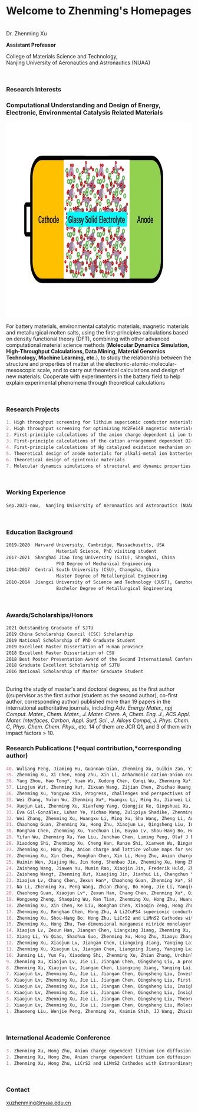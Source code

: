 # Welcome to Zhenming's Homepages

&nbsp;  
Dr. Zhenming Xu  
  
**Assistant Professor**
    
College of Materials Science and Technology,      
Nanjing University of Aeronautics and Astronautics (NUAA)


&nbsp;
### Research Interests

### **Computational Understanding and Design of Energy, Electronic, Environmental Catalysis Related Materials**

<img src="https://github.com/zhenming-xu/zhenming-xu/blob/gh-pages/Glassy-Solid-Electrolyte.png" alt="GitHub" title="GitHub" width="1000" height="528">

For battery materials, environmental catalytic materials, magnetic materials and metallurgical molten salts, using the first-principles calculations based on density functional theory (DFT), combining with other advanced computational material science methods (**Molecular Dynamics Simulation, High-Throughput Calculations, Data Mining, Material Genomics Technology, Machine Learning, etc.**), to study the relationship between the structure and properties of matter at the electronic-atomic-molecular-mesoscopic scale, and to carry out theoretical calculations and design of new materials. Cooperate with experimenters in the battery field to help explain experimental phenomena through theoretical calculations

&nbsp;
### Research Projects

```markdown
1. High throughput screening for lithium superionic conductor materials
2. High throughput screening for optimizing Nd2Fe14B magnetic materials
2. First-principle calculations of the anion charge dependent Li ion transport in bulk and electrode/electrolyte interface of Li-ion batteries
3. First-principle calculations of the cation arrangement dependent O2−/O− redox process in Li-rich Mn-based cathode materials
4. First-principle calculations of Hg catalyzed oxidation mechanism on MoS2 surface
5. Theoretical design of anode materials for alkali-metal ion batteries
6. Theoretical design of spintronic materials
7. Molecular dynamics simulations of structural and dynamic properties of molten salts
```

&nbsp;
### Working Experience

```markdown
Sep.2021-now,  Nanjing University of Aeronautics and Astronautics (NUAA), Nanjing, China
```
                   
&nbsp;
### Education Background

```markdown
2019-2020  Harvard University, Cambridge, Massachusetts, USA    
                   Material Science, PhD visiting student
2017-2021  Shanghai Jiao Tong University (SJTU), Shanghai, China                         
                   PhD Degree of Mechanical Engineering
2014-2017  Central South University (CSU), Changsha, China           
                   Master Degree of Metallurgical Engineering               
2010-2014  Jiangxi University of Science and Technology (JUST), Ganzhou, China            
                   Bachelor Degree of Metallurgical Engineering 
```

&nbsp;
### Awards/Scholarships/Honors 

```markdown
2021 Outstanding Graduate of SJTU
2019 China Scholarship Council (CSC) Scholarship
2019 National Scholarship of PhD Graduate Student
2019 Excellent Master Dissertation of Hunan province
2018 Excellent Master Dissertation of CSU
2018 Best Poster Presentation Award of the Second International Conference on Energy Storage Materials
2018 Graduate Excellent Scholarship of SJTU
2016 National Scholarship of Master Graduate Student
```

&nbsp;  
During the study of master's and doctoral degrees, as the first author ((supervisor as the first author (student as the second author), co-first author, corresponding author) published more than 19 papers in the international authoritative journals, including *Adv. Energy Mater., npj Comput. Mater., Chem. Mater., J. Mater. Chem. A, Chem. Eng. J., ACS Appl. Mater. Interfaces, Carbon, Appl. Surf. Sci., J. Alloys Compd, J. Phys. Chem. C, Phys. Chem. Chem. Phys.*, etc. 14 of them are JCR Q1, and 3 of them with impact factors > 10. 

### Research Publications (†equal contribution,*corresponding author)

```markdown
40. Wuliang Feng, Jiaming Hu, Guannan Qian, Zhenming Xu, Guibin Zan, Yijin Liu, Fei Wang, Chunsheng Wang and Yongyao Xia, Stabilization of garnet/Li interphase by diluting the electronic conductor, 2022, 8(42), eadd8972.
39. Zhenming Xu, Xi Chen, Hong Zhu, Xin Li, Anharmonic cation-anion coupling dynamics assisted lithium-ion diffusion in sulfide solid electrolytes, Advanced Materials, 2022, 
38. Yang Zhou, Hao Tong*, Yuan Wu, Xudong Chen, Cunqi Wu, Zhenming Xu*, Laifa Shen, and Xiaogang Zhang*, A Dendrite-Free Zn Anode Co-modified with In and ZnF2 for Long-Life Zn-Ion Capacitors, ACS applied materials & interfaces, 2022, 14, 46665.
37. Lingjun Wu†, Zhenming Xu†, Zixuan Wang, Zijian Chen, Zhichao Huang, Chao Peng, Xiangdong Pei, Xiangguo Li, Jonathan Mailoa, Chang-yu Hsieh, Tao Wu, Xue-feng Yu, Haitao Zhao, Machine learning accelerated carbon neutrality research using big data - from predictive models to interatomic potentials. Science China Technological Sciences, 2022, 65, https://doi.org/10.1007/s11431-022-2095-7.
36. Zhenming Xu, Yongyao Xia, Progress, challenges and perspectives of computational studies on glassy superionic conductors for solid-state batteries. Journal of Materials Chemistry A, 2022, 10, 11854-11880.
35. Wei Zhang, Yulun Wu, Zhenming Xu*, Huangxu Li, Ming Xu, Jianwei Li, Yuhang Dai, Wei Zong, Ruwei Chen, Liang He, Zhian Zhang*, Dan J. L. Brett, Guanjie He*, Yanqing Lai*, Ivan P. Parkin, Rationally Designed Sodium Chromium Vanadium Phosphate Cathodes with Multi-Electron Reaction for Fast-Charging Sodium-Ion Batteries. Advanced Energy Materials, 2022, 2201065
34. Xuejun Lai, Zhenming Xu, Xianfeng Yang, Qiongjie Ke, Qingshuai Xu, Zaisheng Wang, Yingying Lu, Yongcai Qiu, Long Cycle Life and High‐Rate Sodium Metal Batteries Enabled by Regulating 3D Frameworks with Artificial Solid‐State Interphases, Advanced Energy Materials, 2022, 12(10), 2103540.
33. Eva Gil-González, Luhan Ye, Yichao Wang, Zulipiya Shadike, Zhenming Xu, Enyuan Hu, Xin Li, Synergistic effects of chlorine substitution in sulfide electrolyte solid state batteries, Energy Storage Materials, 2022, 45, 484-493.
32. Wei Zhang, Zhenming Xu, Huangxu Li, Ming Xu, Sha Wang, Zheng Li, Aonan Wang, Liuyun Zhang, Liang He, Shihao Li, Bin Zhu, Zhian Zhang, Yanqing Lai, All-climate and air-stable NASICON-Na2TiV(PO4)3 cathode with three-electron reaction toward high-performance sodium-ion batteries, Chemical Engineering Journal, 2022, 133542. 
31. Chaohong Guan, Zhenming Xu, Hong Zhu, Xiaojun Lv, Qingsheng Liu, Insights into the mechanism of fluoride adsorption over different crystal phase alumina surfaces, Journal of Hazardous Materials, 2021, 423, 127109.
30. Ronghan Chen, Zhenming Xu, Yuechuan Lin, Buyao Lv, Shou-Hang Bo, Hong Zhu, Influence of Structural Distortion and Lattice Dynamics on Li-Ion Diffusion in Li3OCl1–xBrx Superionic Conductors, ACS Applied Energy Materials, 2021, 4, 2107.
29. Yifan Wu, Zhenming Xu, Yao Liu, Junchao Chen, Luming Peng, Olaf J Borkiewicz, Hong Zhu, Shou-Hang Bo, Yongyao Xia, Electronic Structure of Anode Material Li2TiSiO5 and Its Structural Evolution during Lithiation, The Journal of Physical Chemistry C, 2021, 125, 3733.
28. Xiaodong Shi, Zhenming Xu, Cheng Han, Runze Shi, Xianwen Wu, Bingan Lu, Jiang Zhou, Shuquan Liang, Highly Dispersed Cobalt Nanoparticles Embedded in Nitrogen-Doped Graphitized Carbon for Fast and Durable Potassium Storage, Nano-Micro Letters, 2021, 13, 1-12.
27. Zhenming Xu, Hong Zhu, Anion charge and lattice volume maps for searching lithium superionic conductors, Chemistry of Materials, 2020, 32, 4618-4626.
26. Zhenming Xu, Xin Chen, Ronghan Chen, Xin Li, Hong Zhu, Anion charge and lattice volume dependent lithium ion migration in compounds with fcc anion sublattices, npj Computational Materials, 2020, 6, 47.
25. Huimin Wen, Jiajing He, Jin Hong, Shenbao Jin, Zhenming Xu, Hong Zhu, Jingquan Liu, Gang Sha, Fangyu Yue, Yaping Dan, Efficient Er/O‐Doped Silicon Light‐Emitting Diodes at Communication Wavelength by Deep Cooling, Advanced Optical Materials, 2020, 8, 2000720.
24. Zaisheng Wang, Jiawen Yu, Mumin Rao, Xiaojin Jin, Frederik Huld, Zhenming Xu, Yong Li, Fengliu Lou, Daiqi Ye, Yongcai Qiu, Challenges, mitigation strategies and perspectives in development of Li metal anode, Nano Select, 2020, 1, 622-638.
23. Zaisheng Wang†, Zhenming Xu†, Xiaojing Jin, Jianhui Li, Changchun Ye, Weishan Li, Daiqi Ye, Yingying Lu, Yongcai Qiu, Dendrite-free and air-stable lithium metal batteries enabled by electroless plating with aluminum fluoride, Journal of Materials Chemistry A, 2020, 8, 9218-9227.
22. Xiaojun Lv, Chang Chen, Zexun Han*, Chaohong Guan, Zhenming Xu*, Shear viscosities and thermal conductivity of NaF-AlF3 molten salts: A non-equilibrium molecular dynamics study, Journal of Fluorine Chemistry, 2020, 241, 109675.
21. Na Li, Zhenming Xu, Peng Wang, Zhian Zhang, Bo Hong, Jie Li, Yanqing Lai, High-rate Lithium-Sulfur Batteries Enabled via Vanadium Nitride Nanoparticle/3D Porous Graphene through Regulating the Polysulfides Transformation, Chemical Engineering Journal, 2020, 398, 125432.
20. Chaohong Guan, Xiaojun Lv*, Zexun Han, Chang Chen, Zhenming Xu*, Qingsheng Liu, The adsorption enhancement of graphene for fluorine and chlorine from water, Applied Surface Science, 2020, 146157.
19. Hongpeng Zheng, Shaoping Wu, Ran Tian, Zhenming Xu, Hong Zhu, Huanan Duan, Hezhou Liu, Intrinsic Lithiophilicity of Li–Garnet Electrolytes Enabling High‐Rate Lithium Cycling, Advanced Functional Materials, 2019, 1906189.
18. Zhenming Xu, Xin Chen, Ke Liu, Ronghan Chen, Xiaoqin Zeng, Hong Zhu, Influence of anion charge on Li ion diffusion in a new solid-state electrolyte, Li3LaI6, Chemistry of Materials, 2019, 31, 7425-7433.
17. Zhenming Xu, Ronghan Chen, Hong Zhu, A Li2CuPS4 superionic conductor: a new sulfide-based solid-state electrolyte, Journal of Materials Chemistry A, 2019, 7, 12645-12653.
16. Zhenming Xu, Shou-Hang Bo, Hong Zhu, LiCrS2 and LiMnS2 Cathodes with Extraordinary Mixed Electron–Ion Conductivities and Favorable Interfacial Compatibilities with Sulfide Electrolyte, ACS applied materials & interfaces, 2018, 10, 36941-36953.
15. Zhenming Xu, Hong Zhu, Two-dimensional manganese nitride monolayer with room temperature rigid ferromagnetism under strain, The Journal of Physical Chemistry C, 2018, 122, 14918-14927.
14. Xiaojun Lv, Zexun Han, Jiangan Chen, Liangxing Jiang, Zhenming Xu, Qingsheng Liu, First-principles molecular dynamics study of ionic structure and transport properties of LiF-NaF-AlF3 molten salt, Chemical Physics Letters, 2018, 706, 237-242.
13. Xiang Li, Yu Qiao, Shaohua Guo, Zhenming Xu, Hong Zhu, Xiaoyu Zhang, Yang Yuan, Ping He, Masayoshi Ishida, Haoshen Zhou, Direct Visualization of the Reversible O2-/O- Redox Process in Li‐Rich Cathode Materials, Advanced Materials, 2018, 30, 1705197.
12. Zhenming Xu, Xiaojun Lv, Jiangan Chen, Liangxing Jiang, Yanqing Lai, Jie Li, DFT investigation of capacious, ultrafast and highly conductive hexagonal Cr2C and V2C monolayers as anode materials for high-performance lithium-ion batteries, Physical Chemistry Chemical Physics, 2017, 19, 7807-7819.
11. Zhenming Xu, Xiaojun Lv, Jiangan Chen, Liangxing Jiang, Yanqing Lai, Jie Li, First principles study of adsorption and oxidation mechanism of elemental mercury by HCl over MoS2 (100) surface, Chemical Engineering Journal, 2017, 308, 1225-1232.
10. Junming Li, Yun Fu, Xiaodong Shi, Zhenming Xu, Zhian Zhang, Urchinlike ZnS Microspheres Decorated with Nitrogen‐Doped Carbon: A Superior Anode Material for Lithium and Sodium Storage, Chemistry–A European Journal, 2017, 23, 157-166.
9. Zhenming Xu, Xiaojun Lv, Jie Li, Jiangan Chen, Qingsheng Liu, A promising anode material for sodium-ion battery with high capacity and high diffusion ability: graphyne and graphdiyne, RSC advances, 2016, 6, 25594-25600.
8. Zhenming Xu, Xiaojun Lv, Jiangan Chen, Liangxing Jiang, Yanqing Lai, Jie Li, Dispersion-corrected DFT investigation on defect chemistry and potassium migration in potassium-graphite intercalation compounds for potassium ion batteries anode materials, Carbon, 2016, 107, 885-894.
7. Xiaojun Lv, Zhenming Xu, Jie Li, Jiangan Chen, Qingsheng Liu, Investigation of fluorine adsorption on nitrogen doped MgAl2O4 surface by first-principles, Applied Surface Science, 2016, 376, 97-104.
6. Xiaojun Lv, Zhenming Xu, Jie Li, Jiangan Chen, Qingsheng Liu, First-principles molecular dynamics investigation on Na3AlF6 molten salt, Journal of Fluorine Chemistry, 2016, 185, 42-47.
5. Xiaojun Lv, Zhenming Xu, Jie Li, Jiangan Chen, Qingsheng Liu, Insights into stability, electronic properties, defect properties and Li ions migration of Na, Mg and Al-doped LiVPO4F for cathode materials of lithium ion batteries: A first-principles investigation, Journal of Solid State Chemistry, 2016, 239, 228-236.
4. Xiaojun Lv, Zhenming Xu, Jie Li, Jiangan Chen, Qingsheng Liu, Insights into MoS2-coated LiVPO4F for lithium ion batteries: A first-principles investigation, Journal of Alloys and Compounds, 2016, 681, 253-259.
3. Xiaojun Lv, Zhenming Xu, Jie Li, Jiangan Chen, Qingsheng Liu, Theoretical investigation on local structure and transport properties of NaF-AlF3 molten salts under electric field environment, Journal of Molecular Structure, 2016, 1117, 105-112.
2. Xiaojun Lv, Zhenming Xu, Jie Li, Jiangan Chen, Qingsheng Liu, Molecular dynamics investigation on structural and transport properties of Na3AlF6–Al2O3 molten salt, Journal of Molecular Liquids, 2016, 221, 26-32.
1. Zhaomeng Liu, Wenjie Peng, Zhenming Xu, Kaimin Shih, JJ Wang, Zhixing Wang, Xiaojun Lv, Jiangan Chen, Xinhai Li, Molybdenum Disulfide-Coated Lithium Vanadium Fluorophosphate Anode: Experiments and First-Principles Calculations, ChemSusChem, 2016, 9, 2122.
```

&nbsp;
### International Academic Conference

```markdown
3. Zhenming Xu, Hong Zhu, Anion charge dependent lithium ion diffusion in solids, American Physical Society Meeting. May, 2020, Montreal, Canada.
2. Zhenming Xu, Hong Zhu, Anion charge dependent lithium ion diffusion in solids, The Electrochemical Society Meeting. March, 2020, Denver, USA.
1. Zhenming Xu, Hong Zhu, LiCrS2 and LiMnS2 Cathodes with Extraordinary Mixed Electron-Ion Conductivities and Favorable Interfacial Compatibilities with Sulfide Electrolyte, The second International Conference on Energy Storage Materials. November, 2018, Shenzhen, China.
```
&nbsp;
### Contact

xuzhenming@nuaa.edu.cn  
